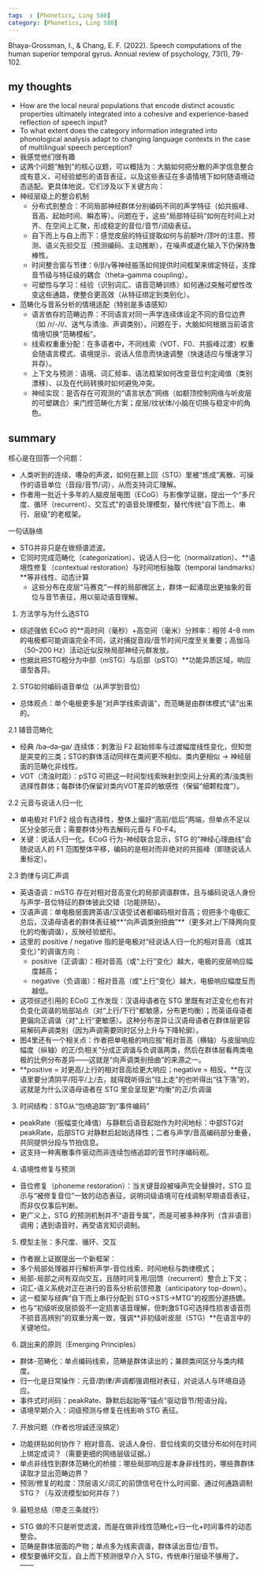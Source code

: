 ```yaml
---
tags  : [Phonetics, Ling 580]
category: [Phonetics, Ling 580]
---
```


Bhaya-Grossman, I., & Chang, E. F. (2022). Speech computations of the human superior temporal gyrus. Annual review of psychology, 73(1), 79-102.

## my thoughts 
- How are the local neural populations that encode distinct acoustic properties ultimately integrated into a cohesive and experience-based reflection of speech input?
- To what extent does the category information integrated into phonological analysis adapt to changing language contexts in the case of multilingual speech perception? 
- 我感觉他们很有趣
- 这两个问题“触到”的核心议题，可以概括为：大脑如何把分散的声学信息整合成有意义、可经验塑形的语音表征，以及这些表征在多语情境下如何随语境动态适配。更具体地说，它们涉及以下关键方向：
- 神经层级上的整合机制
  - 分布式到整合：不同局部神经群体分别编码不同的声学特征（如共振峰、音高、起始时间、瞬态等）。问题在于，这些“局部特征码”如何在时间上对齐、在空间上汇聚，形成稳定的音位/音节/词级表征。
  - 自下而上与自上而下：感觉皮层的特征提取如何与前额叶/顶叶的注意、预测、语义先验交互（预测编码、主动推断），在噪声或退化输入下仍保持鲁棒性。
  - 时间整合窗与节律：θ/β/γ等神经振荡如何提供时间框架来绑定特征，支撑音节级与特征级的耦合（theta–gamma coupling）。
  - 可塑性与学习：经验（识别词汇、语音范畴训练）如何通过突触可塑性改变这些通路，使整合更高效（从特征绑定到类别化）。
- 范畴化与音系分析的情境适配（特别是多语感知）
  - 语言依存的范畴边界：不同语言对同一声学连续体设定不同的音位边界（如 /r/-/l/、送气与清浊、声调类别）。问题在于，大脑如何根据当前语言情境切换“范畴模板”。
  - 线索权重重分配：在多语者中，不同线索（VOT、F0、共振峰过渡）权重会随语言模式、语境提示、说话人信息而快速调整（快速适应与慢速学习并存）。
  - 上下文与预测：语境、词汇频率、语法框架如何改变音位判定阈值（类别漂移）、以及在代码转换时如何避免冲突。
  - 神经实现：是否存在可观测的“语言状态”网络（如额顶控制网络与听皮层的可塑耦合）来门控范畴化方案；皮层/纹状体/小脑在切换与稳定中的角色。

## summary
核心是在回答一个问题：
- 人类听到的连续、嘈杂的声波，如何在颞上回（STG）里被“炼成”离散、可操作的语音单位（音段/音节/词），从而支持词汇理解。
- 作者用一批近十多年的人脑皮层电图（ECoG）与影像学证据，提出一个“多尺度、循环（recurrent）、交互式”的语音处理模型，替代传统“自下而上、串行、层级”的老框架。

一句话脉络
- STG并非只是在做频谱滤波。
- 它同时完成范畴化（categorization）、说话人归一化（normalization）、**语境性修复（contextual restoration）与时间地标抽取（temporal landmarks）**等非线性、动态计算
  - 这些分布在皮层“马赛克”一样的局部微区上，群体一起涌现出更抽象的音位与音节表征，用以驱动语音理解。

1) 方法学与为什么选STG
- 综述强依 ECoG 的**高时间（毫秒）+高空间（毫米）分辨率：相邻 4–8 mm 的电极都可能调谐完全不同，这对捕捉音段/音节时间尺度至关重要；高伽马（50–200 Hz）活动近似反映局部神经元群发放。
- 也据此把STG粗分为中部（mSTG）与后部（pSTG）**功能异质区域，响应谱型各异。

2) STG如何编码语音单位（从声学到音位）
- 总体观点：单个电极更多是“对声学线索调谐”，而范畴是由群体模式“读”出来的。

2.1 辅音范畴化

- 经典 /ba–da–ga/ 连续体：刺激沿 F2 起始频率与过渡幅度线性变化，但知觉是突变的三类；STG的群体活动同样在类间更不相似、类内更相似 → 神经层面的范畴化非线性。
- VOT（清浊时距）：pSTG 可把这一时间型线索映射到空间上分离的清/浊类别选择性群体；每群体仍保留对类内VOT差异的敏感性（保留“细颗粒度”）。

2.2 元音与说话人归一化
- 单电极对 F1/F2 组合有选择性，整体上偏好“高前/低后”两端，但单点不足以区分全部元音；需要群体分布去解码元音与 F0–F4。
- 关键：说话人归一化。ECoG 行为-神经联合显示，STG 的“神经心理曲线”会随说话人的 F1 范围整体平移，编码的是相对而非绝对的共振峰（即随说话人重标定）。

2.3 韵律与词汇声调
- 英语语调：mSTG 存在对相对音高变化的局部调谐群体，且与编码说话人身份与声学-音位特征的群体彼此交错（功能拼贴）。
- 汉语声调：单电极层面跨英语/汉语受试者都编码相对音高；但把多个电极汇总后，汉语母语者的群体表征被**“向声调类别扭曲”**（更多对上/下降两向变化的均衡调谐），反映经验塑形。
- 这里的 positive / negative 指的是电极对“经说话人归一化的相对音高（或其变化）”的调谐方向：
  - positive（正调谐）：相对音高（或“上行”变化）越大，电极的皮层响应幅度越高；
  - negative（负调谐）：相对音高（或“上行”变化）越大，电极响应幅度反而越低。
- 这项综述引用的 ECoG 工作发现：汉语母语者在 STG 里既有对正变化也有对负变化调谐的局部站点（对“上行/下行”都敏感，分布更均衡）；而英语母语者更偏向正调谐（对“上行”更敏感）。这种分布差异让汉语母语者在群体层更容易解码声调类别（因为声调需要同时区分上升与下降轮廓）。
- 图4里还有一个相关点：作者把单电极的响应按“相对音高（横轴）与皮层响应幅度（纵轴）的正/负相关”分成正调谐与负调谐两类，然后在群体层看两类电极的比例分布差异——这就是“向声调类别扭曲”的来源之一。
- **positive = 对更高/上行的相对音高给更大响应；negative = 相反。**在汉语里要分清阴平/阳平/上/去，就得既听得出“往上走”的也听得出“往下落”的，这就是为什么汉语母语者在 STG 里会呈现更“均衡”的正/负调谐

3) 时间结构：STG从“包络追踪”到“事件编码”
- peakRate（振幅变化峰值）与静默后语音起始作为时间地标：中部STG对 peakRate，后部STG 对静默后起始选择性；二者与声学/音高编码部分重叠，共同提供分段与节拍信息。
- 这支持一种离散事件驱动而非连续包络追踪的音节时序编码观。

4) 语境性修复与预测
- 音位修复（phoneme restoration）：当关键音段被噪声完全替换时，STG 显示与“被修复音位”一致的动态表征，说明词级语境可在线调制早期语音表征，而非仅仅事后判断。
- 更广义上，STG 的预测机制并不“语音专属”，而是可被多种序列（含非语音）调用；遇到语音时，再受语言知识调制。

5) 模型主张：多尺度、循环、交互
- 作者据上证据提出一个新框架：
- 多个局部处理器并行解析声学-音位线索、时间地标与韵律模式；
- 局部-局部之间有双向交互，且随时间复用/回馈（recurrent）整合上下文；
- 词汇-语义系统对正在进行的音系分析前馈预激（anticipatory top-down）。
- 这一框架与经典“自下而上串行分配到 STG→STS→MTG”的视图分道扬镳。
- 也与“初级听皮层损毁不一定损害语音理解，但刺激STG可选择性损害语音而不损音高辨别”的双重分离一致，强调**非初级听皮层（STG）**在语言中的关键地位。

6) 跳出来的原则（Emerging Principles）
- 群体-范畴化：单点编码线索，范畴是群体读出的；兼顾类间区分与类内精度。
- 归一化是日常操作：元音/韵律/声调都强调相对表征，对说话人与环境自适应。
- 事件式时间码：peakRate、静默后起始等“锚点”驱动音节/短语分段。
- 语境早期介入：词级预测与修复在线影响 STG 表征。

7) 开放问题（作者也坦诚还没搞定）
- 功能拼贴如何协作？ 相对音高、说话人身份、音位线索的交错分布如何在时间上绑定成词？（需要更细的网络层级证据。）
- 单点非线性到群体范畴化的桥接：哪些局部响应是本身非线性的，哪些靠群体读取才显出范畴边界？
- 预测/修复的粒度：顶层语义/词汇的前馈信号在什么时间窗、通过何通路调制STG？（与双流模型如何并存？）


9) 最短总结（带走三条就行）
- STG 做的不只是听觉滤波，而是在做非线性范畴化+归一化+时间事件的动态整合。
- 范畴是群体层面的产物；单点多为线索调谐，群体读出音位/音节。
- 模型要循环交互，自上而下预测很早介入 STG，传统串行层级不够用了。
——
